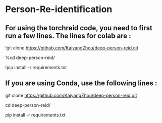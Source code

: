# Person-Re-identification

## For using the torchreid code, you need to first run a few lines. The lines for colab are :

!git clone https://github.com/KaiyangZhou/deep-person-reid.git

%cd deep-person-reid/

!pip install -r requirements.txt


## If you are using Conda, use the following lines :

git clone https://github.com/KaiyangZhou/deep-person-reid.git

cd deep-person-reid/

pip install -r requirements.txt

